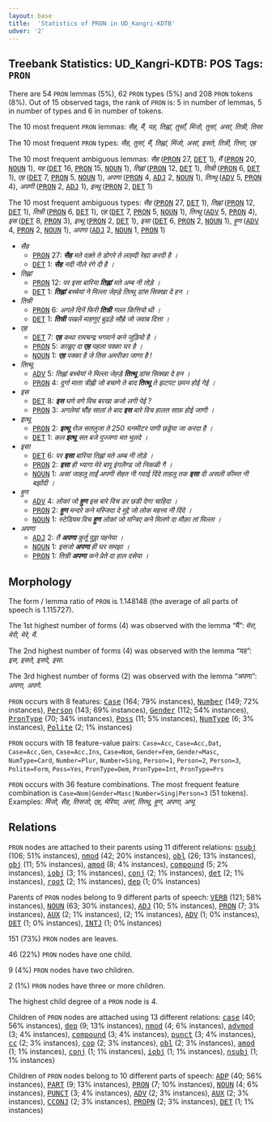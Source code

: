 ```yaml
---
layout: base
title:  'Statistics of PRON in UD_Kangri-KDTB'
udver: '2'
---
```


## Treebank Statistics: UD_Kangri-KDTB: POS Tags: `PRON`

There are 54 `PRON` lemmas (5%), 62 `PRON` types (5%) and 208 `PRON` tokens (8%).
Out of 15 observed tags, the rank of `PRON` is: 5 in number of lemmas, 5 in number of types and 6 in number of tokens.

The 10 most frequent `PRON` lemmas: <em>सैह, मैं, यह, तिह्नां, तुसाँ, मिंजो, तुसां, असां, तिन्नी, तिसा</em>

The 10 most frequent `PRON` types:  <em>सैह, तुसां, मैं, तिह्नां, मिंजो, असां, इसते, तिन्नी, तिसा, एह</em>

The 10 most frequent ambiguous lemmas: <em>सैह</em> (<tt><a href="xnr_kdtb-pos-PRON.html">PRON</a></tt> 27, <tt><a href="xnr_kdtb-pos-DET.html">DET</a></tt> 1), <em>मैं</em> (<tt><a href="xnr_kdtb-pos-PRON.html">PRON</a></tt> 20, <tt><a href="xnr_kdtb-pos-NOUN.html">NOUN</a></tt> 1), <em>यह</em> (<tt><a href="xnr_kdtb-pos-DET.html">DET</a></tt> 16, <tt><a href="xnr_kdtb-pos-PRON.html">PRON</a></tt> 15, <tt><a href="xnr_kdtb-pos-NOUN.html">NOUN</a></tt> 1), <em>तिह्नां</em> (<tt><a href="xnr_kdtb-pos-PRON.html">PRON</a></tt> 12, <tt><a href="xnr_kdtb-pos-DET.html">DET</a></tt> 1), <em>तिन्नी</em> (<tt><a href="xnr_kdtb-pos-PRON.html">PRON</a></tt> 6, <tt><a href="xnr_kdtb-pos-DET.html">DET</a></tt> 1), <em>एह</em> (<tt><a href="xnr_kdtb-pos-DET.html">DET</a></tt> 7, <tt><a href="xnr_kdtb-pos-PRON.html">PRON</a></tt> 5, <tt><a href="xnr_kdtb-pos-NOUN.html">NOUN</a></tt> 1), <em>अपणा</em> (<tt><a href="xnr_kdtb-pos-PRON.html">PRON</a></tt> 4, <tt><a href="xnr_kdtb-pos-ADJ.html">ADJ</a></tt> 2, <tt><a href="xnr_kdtb-pos-NOUN.html">NOUN</a></tt> 1), <em>तित्थू</em> (<tt><a href="xnr_kdtb-pos-ADV.html">ADV</a></tt> 5, <tt><a href="xnr_kdtb-pos-PRON.html">PRON</a></tt> 4), <em>अपणी</em> (<tt><a href="xnr_kdtb-pos-PRON.html">PRON</a></tt> 2, <tt><a href="xnr_kdtb-pos-ADJ.html">ADJ</a></tt> 1), <em>इत्थू</em> (<tt><a href="xnr_kdtb-pos-PRON.html">PRON</a></tt> 2, <tt><a href="xnr_kdtb-pos-DET.html">DET</a></tt> 1)

The 10 most frequent ambiguous types:  <em>सैह</em> (<tt><a href="xnr_kdtb-pos-PRON.html">PRON</a></tt> 27, <tt><a href="xnr_kdtb-pos-DET.html">DET</a></tt> 1), <em>तिह्नां</em> (<tt><a href="xnr_kdtb-pos-PRON.html">PRON</a></tt> 12, <tt><a href="xnr_kdtb-pos-DET.html">DET</a></tt> 1), <em>तिन्नी</em> (<tt><a href="xnr_kdtb-pos-PRON.html">PRON</a></tt> 6, <tt><a href="xnr_kdtb-pos-DET.html">DET</a></tt> 1), <em>एह</em> (<tt><a href="xnr_kdtb-pos-DET.html">DET</a></tt> 7, <tt><a href="xnr_kdtb-pos-PRON.html">PRON</a></tt> 5, <tt><a href="xnr_kdtb-pos-NOUN.html">NOUN</a></tt> 1), <em>तित्थू</em> (<tt><a href="xnr_kdtb-pos-ADV.html">ADV</a></tt> 5, <tt><a href="xnr_kdtb-pos-PRON.html">PRON</a></tt> 4), <em>इस</em> (<tt><a href="xnr_kdtb-pos-DET.html">DET</a></tt> 8, <tt><a href="xnr_kdtb-pos-PRON.html">PRON</a></tt> 3), <em>इत्थू</em> (<tt><a href="xnr_kdtb-pos-PRON.html">PRON</a></tt> 2, <tt><a href="xnr_kdtb-pos-DET.html">DET</a></tt> 1), <em>इसा</em> (<tt><a href="xnr_kdtb-pos-DET.html">DET</a></tt> 6, <tt><a href="xnr_kdtb-pos-PRON.html">PRON</a></tt> 2, <tt><a href="xnr_kdtb-pos-NOUN.html">NOUN</a></tt> 1), <em>हुण</em> (<tt><a href="xnr_kdtb-pos-ADV.html">ADV</a></tt> 4, <tt><a href="xnr_kdtb-pos-PRON.html">PRON</a></tt> 2, <tt><a href="xnr_kdtb-pos-NOUN.html">NOUN</a></tt> 1), <em>अपणा</em> (<tt><a href="xnr_kdtb-pos-ADJ.html">ADJ</a></tt> 2, <tt><a href="xnr_kdtb-pos-NOUN.html">NOUN</a></tt> 1, <tt><a href="xnr_kdtb-pos-PRON.html">PRON</a></tt> 1)


* <em>सैह</em>
  * <tt><a href="xnr_kdtb-pos-PRON.html">PRON</a></tt> 27: <em><b>सैह</b> मते वक़्ते ते डोगरे ते लाह्दी रेह्या करदी है ।</em>
  * <tt><a href="xnr_kdtb-pos-DET.html">DET</a></tt> 1: <em><b>सैह</b> नदी नीले रंगे दी है ।</em>
* <em>तिह्नां</em>
  * <tt><a href="xnr_kdtb-pos-PRON.html">PRON</a></tt> 12: <em>पर इसा बारिया <b>तिह्नां</b> मते अम्ब नी तोड़े ।</em>
  * <tt><a href="xnr_kdtb-pos-DET.html">DET</a></tt> 1: <em><b>तिह्नां</b> बच्चेयां ने मिल्ला जेह्ड़े तित्थू डांस सिक्खा दे हन ।</em>
* <em>तिन्नी</em>
  * <tt><a href="xnr_kdtb-pos-PRON.html">PRON</a></tt> 6: <em>अगले दिनें फिरी <b>तिन्नी</b> गल्ल कित्तियो थी ।</em>
  * <tt><a href="xnr_kdtb-pos-DET.html">DET</a></tt> 1: <em><b>तिन्नी</b> पखलें माहणुएं बुढड़े सौह्रे जो जवाब दित्ता ।</em>
* <em>एह</em>
  * <tt><a href="xnr_kdtb-pos-DET.html">DET</a></tt> 7: <em><b>एह</b> कथा रामचन्द्र भगवाने कने जुड़ियो है ।</em>
  * <tt><a href="xnr_kdtb-pos-PRON.html">PRON</a></tt> 5: <em>काळुए दा <b>एह</b> पहला पक्का घर है ।</em>
  * <tt><a href="xnr_kdtb-pos-NOUN.html">NOUN</a></tt> 1: <em><b>एह</b> पक्का है जे तिस अमरीका जाणा है !</em>
* <em>तित्थू</em>
  * <tt><a href="xnr_kdtb-pos-ADV.html">ADV</a></tt> 5: <em>तिह्नां बच्चेयां ने मिल्ला जेह्ड़े <b>तित्थू</b> डांस सिक्खा दे हन ।</em>
  * <tt><a href="xnr_kdtb-pos-PRON.html">PRON</a></tt> 4: <em>दुर्गा माता त्रीह्नी जो बचाणे ते बाद <b>तित्थू</b> ते झटपट छपन होई गेई ।</em>
* <em>इस</em>
  * <tt><a href="xnr_kdtb-pos-DET.html">DET</a></tt> 8: <em><b>इस</b> घणे वणे विच बरखा कजो लगी पेई ?</em>
  * <tt><a href="xnr_kdtb-pos-PRON.html">PRON</a></tt> 3: <em>अगलेयां चौंह सालां ते बाद <b>इस</b> बारे विच हालत साफ़ होई जाणी ।</em>
* <em>इत्थू</em>
  * <tt><a href="xnr_kdtb-pos-PRON.html">PRON</a></tt> 2: <em><b>इत्थू</b> रोज़ सतलुजा ते 250 घनमीटर पाणी छड्डेया जा करदा है ।</em>
  * <tt><a href="xnr_kdtb-pos-DET.html">DET</a></tt> 1: <em>कल <b>इत्थू</b> सत बजे पुज्जणा मत भुलदे ।</em>
* <em>इसा</em>
  * <tt><a href="xnr_kdtb-pos-DET.html">DET</a></tt> 6: <em>पर <b>इसा</b> बारिया तिह्नां मते अम्ब नी तोड़े ।</em>
  * <tt><a href="xnr_kdtb-pos-PRON.html">PRON</a></tt> 2: <em><b>इसा</b> ही भ्यागा मेरे बापू इंगलैण्ड जो निकळी गै ।</em>
  * <tt><a href="xnr_kdtb-pos-NOUN.html">NOUN</a></tt> 1: <em>असां जाहलू ताईं अपणी सेहत नी गवाई दिंदे ताहलू तक <b>इसा</b> दी असली कीमत नी बझोंदी ।</em>
* <em>हुण</em>
  * <tt><a href="xnr_kdtb-pos-ADV.html">ADV</a></tt> 4: <em>लोकां जो <b>हुण</b> इस बारे विच डर छडी देणा चाहिदा ।</em>
  * <tt><a href="xnr_kdtb-pos-PRON.html">PRON</a></tt> 2: <em><b>हुण</b> मन्दरे कने मस्जिदा दे मुद्दे जो लोक महत्त्व नी दिंदे ।</em>
  * <tt><a href="xnr_kdtb-pos-NOUN.html">NOUN</a></tt> 1: <em>स्टेडियम विच <b>हुण</b> लोकां जो मन्त्रिए कने मिलणे दा मौक़ा तां मिल्ला ।</em>
* <em>अपणा</em>
  * <tt><a href="xnr_kdtb-pos-ADJ.html">ADJ</a></tt> 2: <em>तैं <b>अपणा</b> कुर्तू पुठ्ठा पहनेया ।</em>
  * <tt><a href="xnr_kdtb-pos-NOUN.html">NOUN</a></tt> 1: <em>इसजो <b>अपणा</b> ही घर समझा ।</em>
  * <tt><a href="xnr_kdtb-pos-PRON.html">PRON</a></tt> 1: <em>तिन्नी <b>अपणा</b> कने प्रेते दा हाल दसेया ।</em>

## Morphology

The form / lemma ratio of `PRON` is 1.148148 (the average of all parts of speech is 1.115727).

The 1st highest number of forms (4) was observed with the lemma “मैं”: <em>मेरा, मेरी, मेरे, मैं</em>.

The 2nd highest number of forms (4) was observed with the lemma “यह”: <em>इस, इसते, इसदे, इसा</em>.

The 3rd highest number of forms (2) was observed with the lemma “अपणा”: <em>अपणा, अपणे</em>.

`PRON` occurs with 8 features: <tt><a href="xnr_kdtb-feat-Case.html">Case</a></tt> (164; 79% instances), <tt><a href="xnr_kdtb-feat-Number.html">Number</a></tt> (149; 72% instances), <tt><a href="xnr_kdtb-feat-Person.html">Person</a></tt> (143; 69% instances), <tt><a href="xnr_kdtb-feat-Gender.html">Gender</a></tt> (112; 54% instances), <tt><a href="xnr_kdtb-feat-PronType.html">PronType</a></tt> (70; 34% instances), <tt><a href="xnr_kdtb-feat-Poss.html">Poss</a></tt> (11; 5% instances), <tt><a href="xnr_kdtb-feat-NumType.html">NumType</a></tt> (6; 3% instances), <tt><a href="xnr_kdtb-feat-Polite.html">Polite</a></tt> (2; 1% instances)

`PRON` occurs with 18 feature-value pairs: `Case=Acc`, `Case=Acc,Dat`, `Case=Acc,Gen`, `Case=Acc,Ins`, `Case=Nom`, `Gender=Fem`, `Gender=Masc`, `NumType=Card`, `Number=Plur`, `Number=Sing`, `Person=1`, `Person=2`, `Person=3`, `Polite=Form`, `Poss=Yes`, `PronType=Dem`, `PronType=Int`, `PronType=Prs`

`PRON` occurs with 36 feature combinations.
The most frequent feature combination is `Case=Nom|Gender=Masc|Number=Sing|Person=3` (51 tokens).
Examples: <em>मिंजो, सैह, तिसजो, एह, मेरिया, असां, तित्थू, हुण, अपणा, अप्पू</em>


## Relations

`PRON` nodes are attached to their parents using 11 different relations: <tt><a href="xnr_kdtb-dep-nsubj.html">nsubj</a></tt> (106; 51% instances), <tt><a href="xnr_kdtb-dep-nmod.html">nmod</a></tt> (42; 20% instances), <tt><a href="xnr_kdtb-dep-obl.html">obl</a></tt> (26; 13% instances), <tt><a href="xnr_kdtb-dep-obj.html">obj</a></tt> (11; 5% instances), <tt><a href="xnr_kdtb-dep-amod.html">amod</a></tt> (8; 4% instances), <tt><a href="xnr_kdtb-dep-compound.html">compound</a></tt> (5; 2% instances), <tt><a href="xnr_kdtb-dep-iobj.html">iobj</a></tt> (3; 1% instances), <tt><a href="xnr_kdtb-dep-conj.html">conj</a></tt> (2; 1% instances), <tt><a href="xnr_kdtb-dep-det.html">det</a></tt> (2; 1% instances), <tt><a href="xnr_kdtb-dep-root.html">root</a></tt> (2; 1% instances), <tt><a href="xnr_kdtb-dep-dep.html">dep</a></tt> (1; 0% instances)

Parents of `PRON` nodes belong to 9 different parts of speech: <tt><a href="xnr_kdtb-pos-VERB.html">VERB</a></tt> (121; 58% instances), <tt><a href="xnr_kdtb-pos-NOUN.html">NOUN</a></tt> (63; 30% instances), <tt><a href="xnr_kdtb-pos-ADJ.html">ADJ</a></tt> (10; 5% instances), <tt><a href="xnr_kdtb-pos-PRON.html">PRON</a></tt> (7; 3% instances), <tt><a href="xnr_kdtb-pos-AUX.html">AUX</a></tt> (2; 1% instances),  (2; 1% instances), <tt><a href="xnr_kdtb-pos-ADV.html">ADV</a></tt> (1; 0% instances), <tt><a href="xnr_kdtb-pos-DET.html">DET</a></tt> (1; 0% instances), <tt><a href="xnr_kdtb-pos-INTJ.html">INTJ</a></tt> (1; 0% instances)

151 (73%) `PRON` nodes are leaves.

46 (22%) `PRON` nodes have one child.

9 (4%) `PRON` nodes have two children.

2 (1%) `PRON` nodes have three or more children.

The highest child degree of a `PRON` node is 4.

Children of `PRON` nodes are attached using 13 different relations: <tt><a href="xnr_kdtb-dep-case.html">case</a></tt> (40; 56% instances), <tt><a href="xnr_kdtb-dep-dep.html">dep</a></tt> (9; 13% instances), <tt><a href="xnr_kdtb-dep-nmod.html">nmod</a></tt> (4; 6% instances), <tt><a href="xnr_kdtb-dep-advmod.html">advmod</a></tt> (3; 4% instances), <tt><a href="xnr_kdtb-dep-compound.html">compound</a></tt> (3; 4% instances), <tt><a href="xnr_kdtb-dep-punct.html">punct</a></tt> (3; 4% instances), <tt><a href="xnr_kdtb-dep-cc.html">cc</a></tt> (2; 3% instances), <tt><a href="xnr_kdtb-dep-cop.html">cop</a></tt> (2; 3% instances), <tt><a href="xnr_kdtb-dep-obl.html">obl</a></tt> (2; 3% instances), <tt><a href="xnr_kdtb-dep-amod.html">amod</a></tt> (1; 1% instances), <tt><a href="xnr_kdtb-dep-conj.html">conj</a></tt> (1; 1% instances), <tt><a href="xnr_kdtb-dep-iobj.html">iobj</a></tt> (1; 1% instances), <tt><a href="xnr_kdtb-dep-nsubj.html">nsubj</a></tt> (1; 1% instances)

Children of `PRON` nodes belong to 10 different parts of speech: <tt><a href="xnr_kdtb-pos-ADP.html">ADP</a></tt> (40; 56% instances), <tt><a href="xnr_kdtb-pos-PART.html">PART</a></tt> (9; 13% instances), <tt><a href="xnr_kdtb-pos-PRON.html">PRON</a></tt> (7; 10% instances), <tt><a href="xnr_kdtb-pos-NOUN.html">NOUN</a></tt> (4; 6% instances), <tt><a href="xnr_kdtb-pos-PUNCT.html">PUNCT</a></tt> (3; 4% instances), <tt><a href="xnr_kdtb-pos-ADV.html">ADV</a></tt> (2; 3% instances), <tt><a href="xnr_kdtb-pos-AUX.html">AUX</a></tt> (2; 3% instances), <tt><a href="xnr_kdtb-pos-CCONJ.html">CCONJ</a></tt> (2; 3% instances), <tt><a href="xnr_kdtb-pos-PROPN.html">PROPN</a></tt> (2; 3% instances), <tt><a href="xnr_kdtb-pos-DET.html">DET</a></tt> (1; 1% instances)

